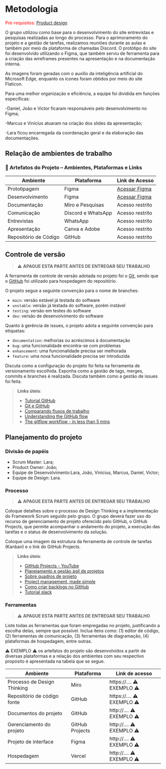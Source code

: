 
# Metodologia

<span style="color:red">Pré-requisitos: <a href="03-Product-design.md"> Product design</a></span>

O grupo utilizou como base para o desenvolvimento do site entrevistas e pesquisas realizadas ao longo do processo. Para o aprimoramento do projeto e a gestão de tarefas, realizamos reuniões durante as aulas e também por meio da plataforma de chamadas Discord. O protótipo do site foi desenvolvido utilizando o Figma, que também serviu de ferramenta para a criação das wireframes presentes na apresentação e na documentação interna.

As imagens foram geradas com o auxílio da inteligência artificial do Microsoft Edge, enquanto os ícones foram obtidos por meio do site Flaticon.

Para uma melhor organização e eficiência, a equipe foi dividida em funções específicas:

-Daniel, João e Victor ficaram responsáveis pelo desenvolvimento no Figma;

-Marcus e Vinícius atuaram na criação dos slides da apresentação;

-Lara ficou encarregada da coordenação geral e da elaboração das documentações.


## Relação de ambientes de trabalho
### 📁 Artefatos do Projeto – Ambientes, Plataformas e Links

| Ambiente              | Plataforma               | Link de Acesso                                                                                                                                     |
|-----------------------|---------------------------|----------------------------------------------------------------------------------------------------------------------------------------------------|
| Prototipagem          | Figma                     | [Acessar Figma](https://www.figma.com/board/2tmkT9fVC38qIzAfGyp0mu/procastina%C3%A7%C3%A3o?node-id=0-1&p=f&t=tDanAbsaeRpcc3sg-0)                  |
| Desenvolvimento       | Figma                     | [Acessar Figma](https://www.figma.com/board/2tmkT9fVC38qIzAfGyp0mu/procastina%C3%A7%C3%A3o?node-id=0-1&p=f&t=tDanAbsaeRpcc3sg-0)                  |
| Documentação          | Miro e Pesquisas          | Acesso restrito                                                                                                                                    |
| Comunicação           | Discord e WhatsApp        | Acesso restrito                                                                                                                                    |
| Entrevistas           | WhatsApp                  | Acesso restrito                                                                                                                                    |
| Apresentação          | Canva e Adobe             | Acesso restrito                                                                                                                                    |
| Repositório de Código | GitHub                    | Acesso restrito                                                                                                                                    |



## Controle de versão

> ⚠️ **APAGUE ESTA PARTE ANTES DE ENTREGAR SEU TRABALHO**

A ferramenta de controle de versão adotada no projeto foi o [Git](https://git-scm.com/), sendo que o [GitHub](https://github.com) foi utilizado para hospedagem do repositório.

O projeto segue a seguinte convenção para o nome de branches:

- `main`: versão estável já testada do software
- `unstable`: versão já testada do software, porém instável
- `testing`: versão em testes do software
- `dev`: versão de desenvolvimento do software

Quanto à gerência de issues, o projeto adota a seguinte convenção para etiquetas:

- `documentation`: melhorias ou acréscimos à documentação
- `bug`: uma funcionalidade encontra-se com problemas
- `enhancement`: uma funcionalidade precisa ser melhorada
- `feature`: uma nova funcionalidade precisa ser introduzida

Discuta como a configuração do projeto foi feita na ferramenta de versionamento escolhida. Exponha como a gestão de tags, merges, commits e branches é realizada. Discuta também como a gestão de issues foi feita.

> **Links úteis**:
> - [Tutorial GitHub](https://guides.github.com/activities/hello-world/)
> - [Git e GitHub](https://www.youtube.com/playlist?list=PLHz_AreHm4dm7ZULPAmadvNhH6vk9oNZA)
> - [Comparando fluxos de trabalho](https://www.atlassian.com/br/git/tutorials/comparing-workflows)
> - [Understanding the GitHub flow](https://guides.github.com/introduction/flow/)
> - [The gitflow workflow - in less than 5 mins](https://www.youtube.com/watch?v=1SXpE08hvGs)

## Planejamento do projeto

###  Divisão de papéis

- Scrum Master: Lara;
- Product Owner: João;
- Equipe de Desenvolvimento:Lara, João, Vinicius, Marcus, Daniel, Victor;
- Equipe de Design: Lara.

### Processo

> ⚠️ **APAGUE ESTA PARTE ANTES DE ENTREGAR SEU TRABALHO**

Coloque detalhes sobre o processo de Design Thinking e a implementação do Framework Scrum seguido pelo grupo. O grupo deverá fazer uso do recurso de gerenciamento de projeto oferecido pelo GitHub, o GitHub Projects, que permite acompanhar o andamento do projeto, a execução das tarefas e o status de desenvolvimento da solução. 

Coloque uma imagem da estrutura da ferramenta de controle de tarefas (Kanban) e o link do GitHub Projects.
 
> **Links úteis**:
> - [GitHub Projects - YouTube](https://www.youtube.com/playlist?list=PLiO7XHcmTsldZR93nkTFmmWbCEVF_8F5H)
> - [Planejamento e gestão ágil de projetos](https://pucminas.instructure.com/courses/87878/pages/unidade-2-tema-2-utilizacao-de-ferramentas-para-controle-de-versoes-de-software)
> - [Sobre quadros de projeto](https://docs.github.com/pt/issues/organizing-your-work-with-project-boards/managing-project-boards/about-project-boards)
> - [Project management, made simple](https://github.com/features/project-management/)
> - [Como criar backlogs no GitHub](https://www.youtube.com/watch?v=RXEy6CFu9Hk)
> - [Tutorial slack](https://slack.com/intl/en-br/)

### Ferramentas

> ⚠️ **APAGUE ESTA PARTE ANTES DE ENTREGAR SEU TRABALHO**

Liste todas as ferramentas que foram empregadas no projeto, justificando a escolha delas, sempre que possível. Inclua itens como: (1) editor de código, (2) ferramentas de comunicação, (3) ferramentas de diagramação, (4) plataformas de hospedagem, entre outras.

⚠️ EXEMPLO ⚠️ os artefatos do projeto são desenvolvidos a partir de diversas plataformas e a relação dos ambientes com seu respectivo propósito é apresentada na tabela que se segue.

| Ambiente                            | Plataforma                         | Link de acesso                       |
|-------------------------------------|------------------------------------|--------------------------------------|
| Processo de Design Thinking         | Miro                               | https://....   ⚠️ EXEMPLO ⚠️        |
| Repositório de código fonte         | GitHub                             | https://....   ⚠️ EXEMPLO ⚠️        |
| Documentos do projeto               | GitHub                             | http://....    ⚠️ EXEMPLO ⚠️        |
| Gerenciamento do projeto            | GitHub Projects                    | http://....    ⚠️ EXEMPLO ⚠️        |
| Projeto de interface                | Figma                              | http://....    ⚠️ EXEMPLO ⚠️        |
| Hospedagem                          | Vercel                             | http://....    ⚠️ EXEMPLO ⚠️        |
 
